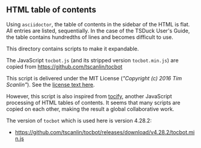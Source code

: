 ## HTML table of contents

Using `asciidoctor`, the table of contents in the sidebar of the HTML is flat.
All entries are listed, sequentially. In the case of the TSDuck User's Guide,
the table contains hundredths of lines and becomes difficult to use.

This directory contains scripts to make it expandable.

The JavaScript `tocbot.js` (and its stripped version `tocbot.min.js`) are
copied from https://github.com/tscanlin/tocbot

This script is delivered under the MIT License (_"Copyright (c) 2016 Tim Scanlin"_).
See the [license text here](https://github.com/tscanlin/tocbot/blob/master/LICENSE).

However, this script is also inspired from [tocify](http://gregfranko.com/jquery.tocify.js/),
another JavaScript processing of HTML tables of contents. It seems that many scripts are
copied on each other, making the result a global collaborative work.

The version of `tocbot` which is used here is version 4.28.2:

- https://github.com/tscanlin/tocbot/releases/download/v4.28.2/tocbot.min.js
